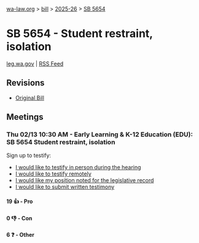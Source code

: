 [wa-law.org](/) > [bill](/bill/) > [2025-26](/bill/2025-26/) > [SB 5654](/bill/2025-26/sb/5654/)

# SB 5654 - Student restraint, isolation
[leg.wa.gov](https://app.leg.wa.gov/billsummary?BillNumber=5654&Year=2025&Initiative=false) | [RSS Feed](./rss.xml)

## Revisions
* [Original Bill](1/)

## Meetings
### Thu 02/13 10:30 AM - Early Learning & K-12 Education (EDU): SB 5654 Student restraint, isolation
Sign up to testify:
* [I would like to testify in person during the hearing](https://app.leg.wa.gov/csi/Testifier/Add?chamber=House&mId=32786&aId=163492&caId=25676&tId=1)
* [I would like to testify remotely](https://app.leg.wa.gov/csi/Testifier/Add?chamber=House&mId=32786&aId=163492&caId=25676&tId=2)
* [I would like my position noted for the legislative record](https://app.leg.wa.gov/csi/Testifier/Add?chamber=House&mId=32786&aId=163492&caId=25676&tId=3)
* [I would like to submit written testimony](https://app.leg.wa.gov/csi/Testifier/Add?chamber=House&mId=32786&aId=163492&caId=25676&tId=4)

#### 19 👍 - Pro

#### 0 👎 - Con

#### 6 ❓ - Other
